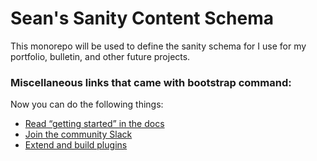 # Sean's Sanity Content Schema

This monorepo will be used to define the sanity schema for I use for my portfolio, bulletin, and other future projects.

### Miscellaneous links that came with bootstrap command:

Now you can do the following things:

- [Read “getting started” in the docs](https://www.sanity.io/docs/introduction/getting-started?utm_source=readme)
- [Join the community Slack](https://slack.sanity.io/?utm_source=readme)
- [Extend and build plugins](https://www.sanity.io/docs/content-studio/extending?utm_source=readme)
